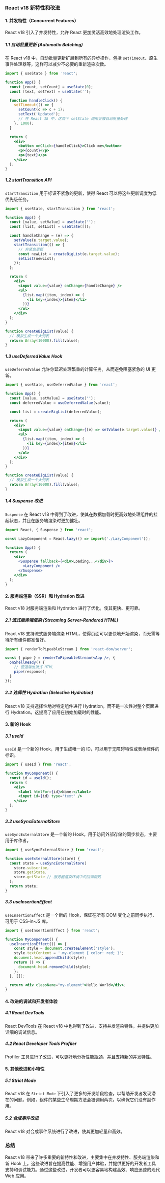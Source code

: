 ### React v18 新特性和改进

#### 1. 并发特性（Concurrent Features）
React v18 引入了并发特性，允许 React 更加灵活高效地处理渲染工作。

##### 1.1 自动批量更新 (Automatic Batching)
在 React v18 中，自动批量更新扩展到所有的异步操作，包括 `setTimeout`、原生事件处理器等，这样可以减少不必要的重新渲染次数。

```jsx
import { useState } from 'react';

function App() {
  const [count, setCount] = useState(0);
  const [text, setText] = useState('');

  function handleClick() {
    setTimeout(() => {
      setCount(c => c + 1);
      setText('Updated');
      // 在 React 18 中，这两个 setState 调用会被自动批量处理
    }, 1000);
  }

  return (
    <div>
      <button onClick={handleClick}>Click me</button>
      <p>{count}</p>
      <p>{text}</p>
    </div>
  );
}
```

##### 1.2 startTransition API
`startTransition` 用于标识不紧急的更新，使得 React 可以将这些更新调度为低优先级任务。

```jsx
import { useState, startTransition } from 'react';

function App() {
  const [value, setValue] = useState('');
  const [list, setList] = useState([]);

  const handleChange = (e) => {
    setValue(e.target.value);
    startTransition(() => {
      // 非紧急更新
      const newList = createBigList(e.target.value);
      setList(newList);
    });
  };

  return (
    <div>
      <input value={value} onChange={handleChange} />
      <ul>
        {list.map((item, index) => (
          <li key={index}>{item}</li>
        ))}
      </ul>
    </div>
  );
}

function createBigList(value) {
  // 模拟生成一个大列表
  return Array(10000).fill(value);
}
```

##### 1.3 useDeferredValue Hook
`useDeferredValue` 允许你延迟处理繁重的计算任务，从而避免阻塞紧急的 UI 更新。

```jsx
import { useState, useDeferredValue } from 'react';

function App() {
  const [value, setValue] = useState('');
  const deferredValue = useDeferredValue(value);

  const list = createBigList(deferredValue);

  return (
    <div>
      <input value={value} onChange={(e) => setValue(e.target.value)} />
      <ul>
        {list.map((item, index) => (
          <li key={index}>{item}</li>
        ))}
      </ul>
    </div>
  );
}

function createBigList(value) {
  // 模拟生成一个大列表
  return Array(10000).fill(value);
}
```

##### 1.4 Suspense 改进
`Suspense` 在 React v18 中得到了改进，使其在数据加载时更高效地处理组件的挂起状态，并且在服务端渲染时更加健壮。

```jsx
import React, { Suspense } from 'react';

const LazyComponent = React.lazy(() => import('./LazyComponent'));

function App() {
  return (
    <div>
      <Suspense fallback={<div>Loading...</div>}>
        <LazyComponent />
      </Suspense>
    </div>
  );
}
```

#### 2. 服务端渲染（SSR）和 Hydration 改进
React v18 对服务端渲染和 Hydration 进行了优化，使其更快、更可靠。

##### 2.1 流式服务端渲染 (Streaming Server-Rendered HTML)
React v18 支持流式服务端渲染 HTML，使得页面可以更快地开始渲染，而无需等待所有组件都准备好。

```jsx
import { renderToPipeableStream } from 'react-dom/server';

const { pipe } = renderToPipeableStream(<App />, {
  onShellReady() {
    // 管道输出流式 HTML
    pipe(response);
  }
});
```

##### 2.2 选择性 Hydration (Selective Hydration)
React v18 支持选择性地对特定组件进行 Hydration，而不是一次性对整个页面进行 Hydration。这提高了应用在初始加载时的性能。

#### 3. 新的 Hook

##### 3.1 useId
`useId` 是一个新的 Hook，用于生成唯一的 ID，可以用于无障碍特性或表单控件的标识。

```jsx
import { useId } from 'react';

function MyComponent() {
  const id = useId();
  return (
    <div>
      <label htmlFor={id}>Name:</label>
      <input id={id} type="text" />
    </div>
  );
}
```

##### 3.2 useSyncExternalStore
`useSyncExternalStore` 是一个新的 Hook，用于访问外部存储的同步状态，主要用于库作者。

```jsx
import { useSyncExternalStore } from 'react';

function useExternalStore(store) {
  const state = useSyncExternalStore(
    store.subscribe,
    store.getState,
    store.getState // 服务器渲染环境中的回调函数
  );
  return state;
}
```

##### 3.3 useInsertionEffect
`useInsertionEffect` 是一个新的 Hook，保证在所有 DOM 变化之前同步执行，可用于 CSS-in-JS 库。

```jsx
import { useInsertionEffect } from 'react';

function MyComponent() {
  useInsertionEffect(() => {
    const style = document.createElement('style');
    style.textContent = '.my-element { color: red; }';
    document.head.appendChild(style);
    return () => {
      document.head.removeChild(style);
    };
  }, []);

  return <div className="my-element">Hello World</div>;
}
```

#### 4. 改进的调试和开发者体验

##### 4.1 React DevTools
React DevTools 在 React v18 中也得到了改进，支持并发渲染特性，并提供更加详细的调试信息。

##### 4.2 React Developer Tools Profiler
Profiler 工具进行了改进，可以更好地分析性能瓶颈，并且支持新的并发特性。

#### 5. 其他改进和小特性

##### 5.1 Strict Mode
React v18 在 `Strict Mode` 下引入了更多的开发阶段检查，以帮助开发者发现潜在的问题。例如，组件的某些生命周期方法会被调用两次，以确保它们没有副作用。

##### 5.2 合成事件改进
React v18 对合成事件系统进行了改进，使其更加轻量和高效。

### 总结

React v18 带来了许多重要的新特性和改进，主要集中在并发特性、服务端渲染和新 Hook 上。这些改进旨在提高性能、增强用户体验，并提供更好的开发者工具支持和调试能力。通过这些改进，开发者可以更容易地构建高效、响应迅速的现代 Web 应用。
